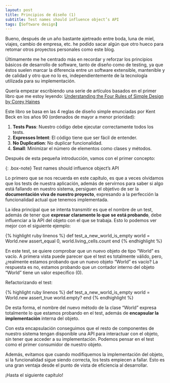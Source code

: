 ```yaml
---
layout: post
title: Principios de diseño (1)
subtitle: Test names should influence object’s API
tags: [Software design]
---
```


Bueno, después de un año bastante ajetreado entre boda, luna de miel, viajes, cambio de empresa, etc. he podido sacar algún que otro hueco para retomar otros proyectos personales como este blog.

Últimamente me he centrado más en recordar y reforzar los principios básicos de desarrollo de software, tanto de diseño como de testing, ya que éstos suelen marcar la diferencia entre un software extensible, mantenible y de calidad y otro que no lo es, independientemente de la tecnología utilizada para su implementación.

Quería empezar escribiendo una serie de artículos basados en el primer libro que me estoy leyendo: [Understanding the Four Rules of Simple Design by Corey Haines](https://leanpub.com/4rulesofsimpledesign)

Este libro se basa en las 4 reglas de diseño simple enunciadas por Kent Beck en los años 90 (ordenados de mayor a menor prioridad):

1. **Tests Pass**: Nuestro código debe ejecutar correctamente todos los tests.
2. **Expresses Intent**: El código tiene que ser fácil de entender.
3. **No Duplication**: No duplicar funcionalidad.
4. **Small**: Minimizar el número de elementos como clases y métodos.

Después de esta pequeña introducción, vamos con el primer concepto:

{: .box-note}
Test names should influence object’s API

Lo primero que se nos recuerda en este capítulo, es que a veces olvidamos que los tests de nuestra aplicación, además de servirnos para saber si algo está fallando en nuestro sistema, persiguen el objetivo de ser la **documentación viva de nuestro proyecto**, expresando a la perfección la funcionalidad actual que tenemos implementada.

La idea principal que se intenta transmitir es que el nombre de un test, además de tener que **expresar claramente lo que se está probando**, debe influenciar a la API del objeto con el que se trabaja. Esto lo podemos ver mejor con el siguiente ejemplo:

{% highlight ruby linenos %}
def test_a_new_world_is_empty
  world = World.new
  assert_equal 0, world.living_cells.count
end
{% endhighlight %}
	
En este test, se quiere comprobar que un nuevo objeto de tipo “World” es vacío. A primera vista puede parecer que el test es totalmente válido, pero, ¿realmente estamos probando que un nuevo objeto “World” es vacío? La respuesta es no, estamos probando que un contador interno del objeto “World” tiene un valor específico (0).

Refactorizando el test:

{% highlight ruby linenos %}
def test_a_new_world_is_empty
  world = World.new
  assert_true world.empty?
end
{% endhighlight %}

De esta forma, el nombre del nuevo método de la clase “World” expresa totalmente lo que estamos probando en el test, además de **encapsular la implementación** interna del objeto.

Con esta encapsulación conseguimos que el resto de componentes de nuestro sistema tengan disponible una API para interactuar con el objeto, sin tener que acceder a su implementación. Podemos pensar en el test como el primer consumidor de nuestro objeto.

Además, evitamos que cuando modifiquemos la implementación del objeto, si la funcionalidad sigue siendo correcta, los tests empiecen a fallar. Esto es una gran ventaja desde el punto de vista de eficiencia al desarrollar.

¡Hasta el siguiente capítulo!